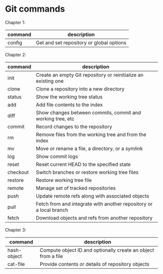 # Git commands

Chapter 1:

| command  | description
|----------|-------------
| config   | Get and set repository or global options

Chapter 2:

| command  | description
|----------|-------------
| init     | Create an empty Git repository or reinitialize an existing one
| clone    | Clone a repository into a new directory
| status   | Show the working tree status
| add      | Add file contents to the index
| diff     | Show changes between commits, commit and working tree, etc
| commit   | Record changes to the repository
| rm       | Remove files from the working tree and from the index
| mv       | Move or rename a file, a directory, or a symlink
| log      | Show commit logs
| reset    | Reset current HEAD to the specified state
| checkout | Switch branches or restore working tree files
| restore  | Restore working tree file
| remote   | Manage set of tracked repositories
| push     | Update remote refs along with associated objects
| pull     | Fetch from and integrate with another repository or a local branch
| fetch    | Download objects and refs from another repository

Chapter 3:

| command     | description
|-------------|-------------
| hash-object | Compute object ID and optionally create an object from a file
| cat-file    | Provide contents or details of repository objects


